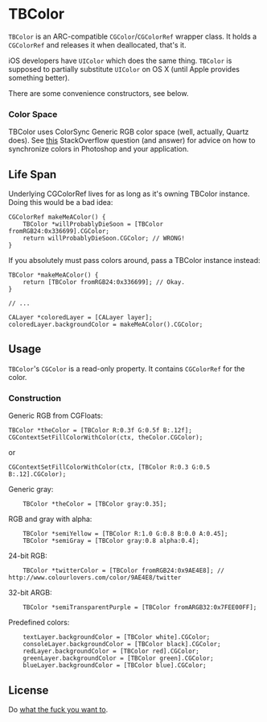 TBColor
=======

`TBColor` is an ARC-compatible `CGColor`/`CGColorRef` wrapper class. It holds a `CGColorRef` and releases it when deallocated, that's it.

iOS developers have `UIColor` which does the same thing. `TBColor` is supposed to partially substitute `UIColor` on OS X (until Apple provides something better).

There are some convenience constructors, see below.

### Color Space

TBColor uses ColorSync Generic RGB color space (well, actually, Quartz does). See [this][so1] StackOverflow question (and answer) for advice on how to synchronize colors in Photoshop and your application.


Life Span
---------

Underlying CGColorRef lives for as long as it's owning TBColor instance. Doing this would be a bad idea:

```objc 
CGColorRef makeMeAColor() {
    TBColor *willProbablyDieSoon = [TBColor fromRGB24:0x336699].CGColor;
    return willProbablyDieSoon.CGColor; // WRONG!
}
```

If you absolutely must pass colors around, pass a TBColor instance instead:

```objc
TBColor *makeMeAColor() {
    return [TBColor fromRGB24:0x336699]; // Okay.
}

// ...

CALayer *coloredLayer = [CALayer layer];
coloredLayer.backgroundColor = makeMeAColor().CGColor;
```

Usage
-----

`TBColor`'s `CGColor` is a read-only property. It contains `CGColorRef` for the color.

### Construction

Generic RGB from CGFloats:
```objc
TBColor *theColor = [TBColor R:0.3f G:0.5f B:.12f];
CGContextSetFillColorWithColor(ctx, theColor.CGColor);
```
or
```objc
CGContextSetFillColorWithColor(ctx, [TBColor R:0.3 G:0.5 B:.12].CGColor);
```

Generic gray:
```objc
    TBColor *theColor = [TBColor gray:0.35];
```
RGB and gray with alpha: 
```objc
    TBColor *semiYellow = [TBColor R:1.0 G:0.8 B:0.0 A:0.45];
    TBColor *semiGray = [TBColor gray:0.8 alpha:0.4];
```
24-bit RGB:
```objc
    TBColor *twitterColor = [TBColor fromRGB24:0x9AE4E8]; // http://www.colourlovers.com/color/9AE4E8/twitter
```
32-bit ARGB:
```objc
    TBColor *semiTransparentPurple = [TBColor fromARGB32:0x7FEE00FF];
```
Predefined colors:
```objc
    textLayer.backgroundColor = [TBColor white].CGColor;
    consoleLayer.backgroundColor = [TBColor black].CGColor;
    redLayer.backgroundColor = [TBColor red].CGColor;
    greenLayer.backgroundColor = [TBColor green].CGColor;
    blueLayer.backgroundColor = [TBColor blue].CGColor;
```
License
-------

Do [what the fuck you want to][WTFPL].

[WTFPL]: http://sam.zoy.org/wtfpl/
[so1]: http://stackoverflow.com/questions/3146739/color-differences-between-cocoa-and-photoshop

